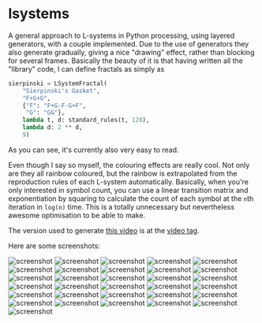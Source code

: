 # lsystems

A general approach to L-systems in Python processing, using layered generators,
with a couple implemented. Due to the use of generators they also generate
gradually, giving a nice "drawing" effect, rather than blocking for several
frames. Basically the beauty of it is that having written all the "library"
code, I can define fractals as simply as

```Python
sierpinski = LSystemFractal(
    "Sierpinski's Gasket",
    "F+G+G",
    {"F": "F+G-F-G+F",
     "G": "GG"},
    lambda t, d: standard_rules(t, 120),
    lambda d: 2 ** d,
    9)
```

As you can see, it's currently also very easy to read.

Even though I say so myself, the colouring effects are really cool. Not only are
they all rainbow coloured, but the rainbow is extrapolated from the reproduction
rules of each L-system automatically. Basically, when you're only interested in
symbol count, you can use a linear transition matrix and exponentiation by
squaring to calculate the count of each symbol at the `n`th iteration in
`log(n)` time. This is a totally unnecessary but nevertheless awesome
optimisation to be able to make.

The version used to generate [this video](https://youtu.be/kf3hgNMjzX4) is at
the [video tag](https://github.com/goedel-gang/lsystems/tree/video).

Here are some screenshots:

![screenshot](https://github.com/goedel-gang/lsystems/blob/master/screenshots/00_sierpinskis_gasket.png)
![screenshot](https://github.com/goedel-gang/lsystems/blob/master/screenshots/01_the_dragon_curve.png)
![screenshot](https://github.com/goedel-gang/lsystems/blob/master/screenshots/02_a_lindenmayer_fern.png)
![screenshot](https://github.com/goedel-gang/lsystems/blob/master/screenshots/03_the_levy_c_curve.png)
![screenshot](https://github.com/goedel-gang/lsystems/blob/master/screenshots/04_hilberts_spacefilling_curve.png)
![screenshot](https://github.com/goedel-gang/lsystems/blob/master/screenshots/05_sierpinskis_gasket_hexagonal_variant.png)
![screenshot](https://github.com/goedel-gang/lsystems/blob/master/screenshots/06_koch_snowflake.png)
![screenshot](https://github.com/goedel-gang/lsystems/blob/master/screenshots/07_square_koch_curve.png)
![screenshot](https://github.com/goedel-gang/lsystems/blob/master/screenshots/08_binary_tree.png)
![screenshot](https://github.com/goedel-gang/lsystems/blob/master/screenshots/09_crystal.png)
![screenshot](https://github.com/goedel-gang/lsystems/blob/master/screenshots/10_peano_curve.png)
![screenshot](https://github.com/goedel-gang/lsystems/blob/master/screenshots/11_krishna_anklets.png)
![screenshot](https://github.com/goedel-gang/lsystems/blob/master/screenshots/12_mango.png)
![screenshot](https://github.com/goedel-gang/lsystems/blob/master/screenshots/13_board.png)
![screenshot](https://github.com/goedel-gang/lsystems/blob/master/screenshots/14_square_sierpinski.png)
![screenshot](https://github.com/goedel-gang/lsystems/blob/master/screenshots/15_hexagonal_gosper.png)
![screenshot](https://github.com/goedel-gang/lsystems/blob/master/screenshots/16_quadratic_gosper.png)
![screenshot](https://github.com/goedel-gang/lsystems/blob/master/screenshots/17_bourke_triangle.png)
![screenshot](https://github.com/goedel-gang/lsystems/blob/master/screenshots/18_bourkes_first_bush.png)
![screenshot](https://github.com/goedel-gang/lsystems/blob/master/screenshots/19_bourkes_second_bush.png)
![screenshot](https://github.com/goedel-gang/lsystems/blob/master/screenshots/20_bourkes_third_bush.png)
![screenshot](https://github.com/goedel-gang/lsystems/blob/master/screenshots/21_saupes_bush.png)
![screenshot](https://github.com/goedel-gang/lsystems/blob/master/screenshots/22_bourke_stick.png)
![screenshot](https://github.com/goedel-gang/lsystems/blob/master/screenshots/23_bourke_weed.png)
![screenshot](https://github.com/goedel-gang/lsystems/blob/master/screenshots/24_koch_island_1.png)
![screenshot](https://github.com/goedel-gang/lsystems/blob/master/screenshots/25_koch_island_2.png)
![screenshot](https://github.com/goedel-gang/lsystems/blob/master/screenshots/26_koch_island_3.png)
![screenshot](https://github.com/goedel-gang/lsystems/blob/master/screenshots/27_koch_island_4.png)
![screenshot](https://github.com/goedel-gang/lsystems/blob/master/screenshots/28_pentaplexity.png)
![screenshot](https://github.com/goedel-gang/lsystems/blob/master/screenshots/29_bourke_rings.png)
![screenshot](https://github.com/goedel-gang/lsystems/blob/master/screenshots/30_bourke_2.png)
